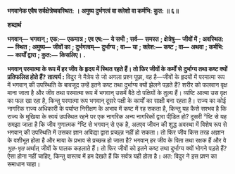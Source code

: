 **भगवानेक एवैष सर्वक्षेत्रेष्ववस्थित: ।** **अमुष्य दुर्भगत्वं वा क्लेशो वा कर्मभि: कुत: ॥ ६॥** 

**शब्दार्थ** 

**भगवान्—** **भगवान्** **; एक:—** **एकमात्र** **; एव एष:—** **ये सभी** **; सर्व—** **समस्त** **; क्षेत्रेषु—** **जीवों में** **; अवस्थित:—** **स्थित** **; अमुष्य—** **जीवों का** **; दुर्भगत्वम्—** **दुर्भाग्य** **; वा—** **या** **; क्लेश:—** **कष्ट** **; वा—** **अथवा** **; कर्मभि:—** **कार्यों द्वारा** **; कुत:—** **किसलिए।** **.** 

**भगवान् परमात्मा के रूप में हर जीव के हृदय में स्थित रहते हैं। तो फिर जीवों के कर्मों से** **दुर्भाग्य तथा कष्ट क्यों प्रतिफलित होते हैं?** **तात्पर्य :** विदुर ने मैत्रेय से जो अगला प्रश्न पूछा, वह है—जीवों के हृदयों में परमात्मा रूप में भगवान् की उपस्थिति के बावजूद उन्हें इतने कष्ट तथा दुर्भाग्य क्यों झेलने पड़ते हैं? शरीर को फलवान वृक्ष माना जाता है और जीव तथा परमात्मा रूप में भगवान् उसमें बैठे दो पक्षियों के तुल्य हैं। व्यष्टि आत्मा उस वृक्ष का फल खा रहा है, किन्तु परमात्मा रूप भगवान् दूसरे पक्षी के कार्यों का साक्षी बना रहता है। राज्य का कोई नागरिक राज्य अधिकारी के पर्याप्त निरीक्षण के अभाव में कष्ट में रह सकता है, किन्तु यह कैसे सश्भव है कि राज्य के मुखिया के स्वयं उपस्थित रहने पर एक नागरिक अन्य नागरिकों द्वारा पीडि़त हो? दूसरी ²ष्टि से यह समझा जाता है कि जीव गुणात्मक ²ष्टि से भगवान् से एक है, अतएव जीवन की शुद्ध अवस्था में विशेष रूप से भगवान् की उपस्थिति में उसका ज्ञान अविद्या द्वारा प्रच्छ्न्न नहीं हो सकता। तो फिर जीव किस तरह अज्ञान के वशीभूत होता है और माया के प्रभाव से प्रच्छन्न हो जाता है? भगवान् हर जीव के पिता तथा रक्षक हैं और वे *भूत-भृत* अर्थात् जीवों के पालक कहलाते हैं। तो फिर जीवों को इतने कष्ट तथा दुर्भाग्य क्यों भोगने पड़ते हैं? ऐसा होना नहीं चाहिए, किन्तु वास्तव में हम देखते हैं कि सर्वत्र यही होता है। अत: विदुर ने इस प्रश्न का समाधान चाहा।  